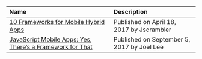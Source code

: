 
| Name | Description |
| :---- | :---- |
| [10 Frameworks for Mobile Hybrid Apps](https://blog.jscrambler.com/10-frameworks-for-mobile-hybrid-apps/) | Published on April 18, 2017 by Jscrambler |
| [JavaScript Mobile Apps: Yes, There’s a Framework for That](http://www.makeuseof.com/tag/javascript-mobile-app-frameworks/) | Published on September 5, 2017 by Joel Lee |
